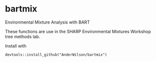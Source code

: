 # bartmix
Environmental Mixture Analysis with BART

These functions are use in the SHARP Environmental Mixtures Workshop tree methods lab.

Install with

```
devtools::install_github("AnderWilson/bartmix")
```

